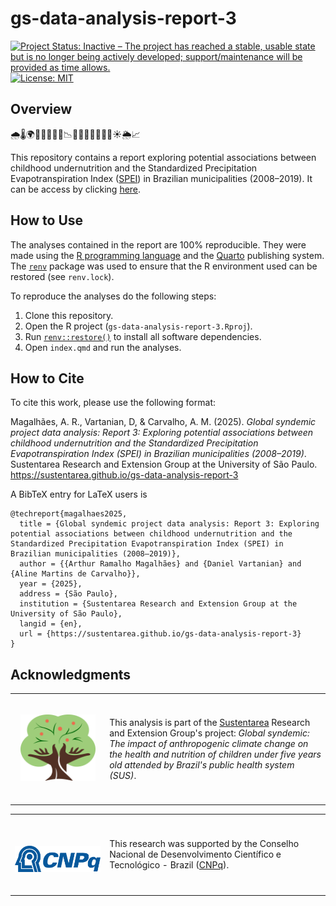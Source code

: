 # gs-data-analysis-report-3

<!-- badges: start -->
[![Project Status: Inactive – The project has reached a stable, usable state but is no longer being actively developed; support/maintenance will be provided as time allows.](https://www.repostatus.org/badges/latest/inactive.svg)](https://www.repostatus.org/#inactive)
[![License: MIT](https://img.shields.io/badge/License-MIT-green.svg)](https://opensource.org/licenses/MIT)
<!-- badges: end -->

## Overview

🌧️🌡️🌍👶📆🇧🇷🧮📉🌾🌱🍚🌽🚜🌳💧☀️🌦️📈

This repository contains a report exploring potential associations between childhood undernutrition and the Standardized Precipitation Evapotranspiration Index ([SPEI](https://en.wikipedia.org/wiki/Standardised_Precipitation_Evapotranspiration_Index)) in Brazilian municipalities (2008–2019). It can be access by clicking [here](https://sustentarea.github.io/gs-data-analysis-report-3/).

## How to Use

The analyses contained in the report are 100% reproducible. They were made using the [R programming language](https://www.r-project.org/) and the  [Quarto](https://quarto.org/) publishing system. The [`renv`](https://rstudio.github.io/renv/) package was used to ensure that the R environment used can be restored (see `renv.lock`).

To reproduce the analyses do the following steps:

1. Clone this repository.
1. Open the R project (`gs-data-analysis-report-3.Rproj`).
1. Run [`renv::restore()`](https://rstudio.github.io/renv//reference/restore.html) to install all software dependencies.
1. Open `index.qmd` and run the analyses.

## How to Cite

To cite this work, please use the following format:

Magalhães, A. R., Vartanian, D, & Carvalho, A. M. (2025). *Global syndemic project data analysis: Report 3: Exploring potential associations between childhood undernutrition and the Standardized Precipitation Evapotranspiration Index (SPEI) in Brazilian municipalities (2008–2019)*. Sustentarea Research and Extension Group at the University of São Paulo. https://sustentarea.github.io/gs-data-analysis-report-3

A BibTeX entry for LaTeX users is

```         
@techreport{magalhaes2025,
  title = {Global syndemic project data analysis: Report 3: Exploring potential associations between childhood undernutrition and the Standardized Precipitation Evapotranspiration Index (SPEI) in Brazilian municipalities (2008–2019)},
  author = {{Arthur Ramalho Magalhães} and {Daniel Vartanian} and {Aline Martins de Carvalho}},
  year = {2025},
  address = {São Paulo},
  institution = {Sustentarea Research and Extension Group at the University of São Paulo},
  langid = {en},
  url = {https://sustentarea.github.io/gs-data-analysis-report-3}
}
```

## Acknowledgments

<table>
  <tr>
    <td width="30%">
      <br>
      <p align="center">
        <a href="https://www.gov.br/cnpq/"><img src="images/sustentarea-icon-rgb-150-dpi.png" width="120em"/></a>
      </p>
      <br>
    </td>
    <td width="70%">
      This analysis is part of the <a href="https://www.fsp.usp.br/sustentarea">Sustentarea</a> Research and Extension Group's project: <em>Global syndemic: The impact of anthropogenic climate change on the health and nutrition of children under five years old attended by Brazil's public health system (SUS)</em>.
    </td>
  </tr>
</table>

<table>
  <tr>
    <td width="30%"">
      <br>
      <p align="center">
        <br> <a href="https://www.gov.br/cnpq/"><img src="images/cnpq-logo.png" width="150em"/></a> 
      </p>
      <br>
    </td>
    <td width="70%">
      This research was supported by the Conselho Nacional de Desenvolvimento Científico e Tecnológico - Brazil (<a href="https://www.gov.br/cnpq/">CNPq</a>).
    </td>
  </tr>
</table>
